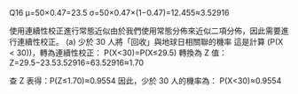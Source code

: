 Q16 
μ=50×0.47=23.5
σ=50×0.47×(1−0.47)=12.455≈3.52916

使用連續性校正進行常態近似由於我們使用常態分佈來近似二項分佈，因此需要進行連續性校正。
(a) 少於 30 人將「回收」與地球日相關聯的機率
這是計算 (P(X < 30))，轉為連續性校正：
P(X<30)=P(X≤29.5) 
轉換為 Z 值：Z=29.5−23.53.52916=63.52916≈1.70

查 Z 表得：P(Z≤1.70)≈0.9554
因此，少於 30 人的機率為： P(X<30)≈0.9554
